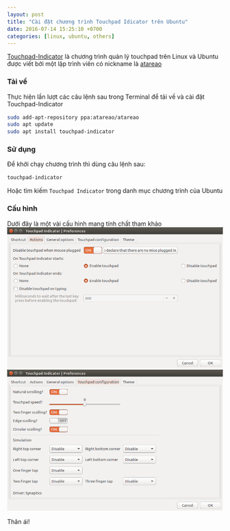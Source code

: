 ```yaml
---
layout: post
title: "Cài đặt chương trình Touchpad Idicator trên Ubuntu"
date: 2016-07-14 15:25:10 +0700
categories: [linux, ubuntu, others]
---
```


[Touchpad-Indicator](https://github.com/atareao/Touchpad-Indicator) là chương trình quản lý touchpad trên Linux và Ubuntu được viết bởi một lập trình viên có nickname là [atareao](https://www.atareao.es/)

### Tải về
Thực hiện lần lượt các câu lệnh sau trong Terminal để tải về và cài đặt Touchpad-Indicator  
```bash
sudo add-apt-repository ppa:atareao/atareao
sudo apt update
sudo apt install touchpad-indicator
```

### Sử dụng
Để khởi chạy chương trình thì dùng câu lệnh sau: 
```bash
touchpad-indicator
```
Hoặc tìm kiếm `Touchpad Indicator` trong danh mục chương trình của Ubuntu

### Cấu hình
Dưới đây là một vài cấu hình mang tính chất tham khảo  
![Actions](/static/img/touchpad-indicator/actions.png)  
![Touchpad configuration](/static/img/touchpad-indicator/configuration.png)  

Thân ái!